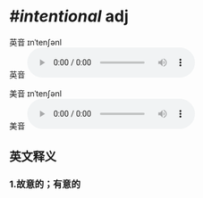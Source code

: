 # ***\#intentional*** adj
英音 ɪnˈtenʃənl  
英音
<audio src="./media/intentional1_AAC.aac" controls="controls"></audio>

美音 ɪnˈtenʃənl  
美音
<audio src="./media/intentional2_AAC.aac" controls="controls"></audio>



  

英文释义
---
### 1.**故意的；有意的**  


